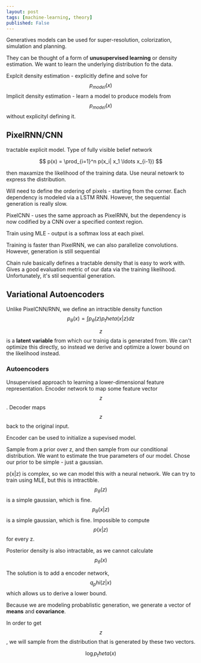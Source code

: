 ```yaml
---
layout: post
tags: [machine-learning, theory]
published: False
---
```

Generatives models can be used for super-resolution, colorization, simulation and planning.

They can be thought of a form of **unusupervised learning** or density estimation. 
We want to learn the underlying distribution fo the data. 

Explcit density estimation - explicitly define and solve for $$p_{model}(x)$$
Implicit density estimation - learn a model to produce models from $$p_{model}(x)$$ without explicityl defining it. 

## PixelRNN/CNN
tractable explicit model. Type of fully visible belief network

$$ p(x) = \prod_{i=1}^n p(x_i| x_1 \ldots x_{i-1}) $$

then maxamize the likelihood of the training data. Use neural netowrk to express the distribution.

Will need to define the ordering of pixels - starting from the corner. Each dependency is modeled via a LSTM RNN. However, the sequential generation is really slow. 

PixelCNN - uses the same approach as PixelRNN, but the dependency is now codified by a CNN over a specified context region. 

Train using MLE - output is a softmax loss at each pixel. 

Training is faster than PixelRNN, we can also parallelize convolutions. However, generation is still sequential

Chain rule basically defines a tractable density that is easy to work with. Gives a good evaluation metric of our data via the training likelihood. Unfortunately, it's stil sequential generation.

## Variational Autoencoders

Unlike PixelCNN/RNN, we define an intractible density function
$$p_\theta(x) = \int p_\theta(z) p_theta(x \vert z) dz$$

$$z$$ is a **latent variable** from which our trainig data is generated from.
We can't optimize this directly, so instead we derive and optimize a lower bound on the likelihood instead.

### Autoencoders
Unsupervised approach to learning a lower-dimensional feature representation. Encoder network to map some feature vector $$z$$. Decoder maps $$z$$ back to the original input. 

Encoder can be used to initialize a supevised model.

Sample from a prior over z, and then sample from our conditional distribution. 
We want to estimate the true parameters of our model. Chose our prior to be simple - just a gaussian. 

p(x|z) is complex, so we can model this with a neural network.
We can try to train using MLE, but this is intractible.
$$p_\theta(z)$$ is a simple gaussian, which is fine. 
$$p_\theta(x \vert z)$$ is a simple gaussian, which is fine. 
Impossible to compute $$p(x \vert z)$$ for every z. 

Posterior density is also intractable, as we cannot calculate $$p_\theta(x)$$

The solution is to add a encoder network, $$q_phi(z|x)$$ which allows us to derive a lower bound.

Because we are modeling probablistic generation, we generate a vector of **means** and **covariance**.

In order to get $$z$$, we will sample from the distribution that is generated by these two vectors.


$$\log p_theta(x)$$
